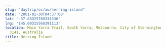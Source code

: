```yaml
---
slug: "daytrip/oc/au/herring-island"
date: '2001-01-30T04:37:00'
lat: '-37.83329780331336'
lng: '145.00315568391113'
location: Main Yarra Trail, South Yarra, Melbourne, City of Stonnington, Victoria,
  3141, Australia
title: Herring Island
---
```




